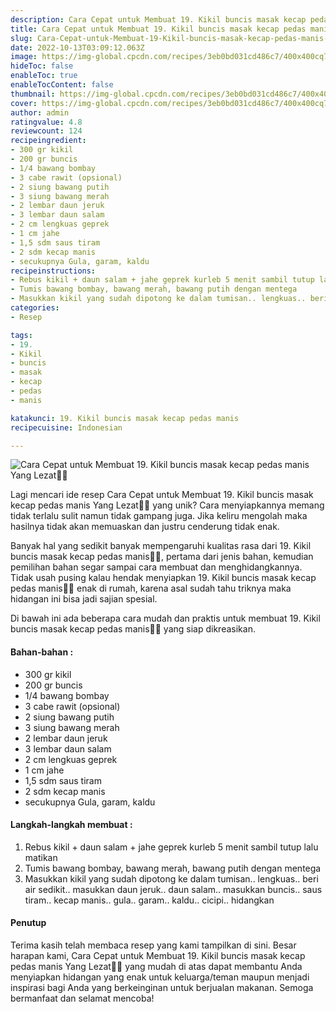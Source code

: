 ```yaml
---
description: Cara Cepat untuk Membuat 19. Kikil buncis masak kecap pedas manis Yang Lezat"
title: Cara Cepat untuk Membuat 19. Kikil buncis masak kecap pedas manis Yang Lezat
slug: Cara-Cepat-untuk-Membuat-19-Kikil-buncis-masak-kecap-pedas-manis-Yang-Lezat
date: 2022-10-13T03:09:12.063Z
image: https://img-global.cpcdn.com/recipes/3eb0bd031cd486c7/400x400cq70/photo.jpg
hideToc: false
enableToc: true
enableTocContent: false
thumbnail: https://img-global.cpcdn.com/recipes/3eb0bd031cd486c7/400x400cq70/photo.jpg
cover: https://img-global.cpcdn.com/recipes/3eb0bd031cd486c7/400x400cq70/photo.jpg
author: admin
ratingvalue: 4.8
reviewcount: 124
recipeingredient:
- 300 gr kikil
- 200 gr buncis
- 1/4 bawang bombay
- 3 cabe rawit (opsional)
- 2 siung bawang putih
- 3 siung bawang merah
- 2 lembar daun jeruk
- 3 lembar daun salam
- 2 cm lengkuas geprek
- 1 cm jahe
- 1,5 sdm saus tiram
- 2 sdm kecap manis
- secukupnya Gula, garam, kaldu
recipeinstructions:
- Rebus kikil + daun salam + jahe geprek kurleb 5 menit sambil tutup lalu matikan
- Tumis bawang bombay, bawang merah, bawang putih dengan mentega
- Masukkan kikil yang sudah dipotong ke dalam tumisan.. lengkuas.. beri air sedikit.. masukkan daun jeruk.. daun salam.. masukkan buncis.. saus tiram.. kecap manis.. gula.. garam.. kaldu.. cicipi.. hidangkan
categories:
- Resep

tags:
- 19.
- Kikil
- buncis
- masak
- kecap
- pedas
- manis

katakunci: 19. Kikil buncis masak kecap pedas manis
recipecuisine: Indonesian

---
```


![Cara Cepat untuk Membuat 19. Kikil buncis masak kecap pedas manis Yang Lezat👩‍🍳](https://img-global.cpcdn.com/recipes/3eb0bd031cd486c7/400x400cq70/photo.jpg)

Lagi mencari ide resep Cara Cepat untuk Membuat 19. Kikil buncis masak kecap pedas manis Yang Lezat👩‍🍳 yang unik? Cara menyiapkannya memang tidak terlalu sulit namun tidak gampang juga. Jika keliru mengolah maka hasilnya tidak akan memuaskan dan justru cenderung tidak enak.

Banyak hal yang sedikit banyak mempengaruhi kualitas rasa dari 19. Kikil buncis masak kecap pedas manis👩‍🍳, pertama dari jenis bahan, kemudian pemilihan bahan segar sampai cara membuat dan menghidangkannya. Tidak usah pusing kalau hendak menyiapkan 19. Kikil buncis masak kecap pedas manis👩‍🍳 enak di rumah, karena asal sudah tahu triknya maka hidangan ini bisa jadi sajian spesial.

Di bawah ini ada beberapa cara mudah dan praktis untuk membuat 19. Kikil buncis masak kecap pedas manis👩‍🍳 yang siap dikreasikan.

<!--inarticleads1-->

#### Bahan-bahan :

- 300 gr kikil
- 200 gr buncis
- 1/4 bawang bombay
- 3 cabe rawit (opsional)
- 2 siung bawang putih
- 3 siung bawang merah
- 2 lembar daun jeruk
- 3 lembar daun salam
- 2 cm lengkuas geprek
- 1 cm jahe
- 1,5 sdm saus tiram
- 2 sdm kecap manis
- secukupnya Gula, garam, kaldu

<!--inarticleads2-->

#### Langkah-langkah membuat :

1. Rebus kikil + daun salam + jahe geprek kurleb 5 menit sambil tutup lalu matikan
1. Tumis bawang bombay, bawang merah, bawang putih dengan mentega
1. Masukkan kikil yang sudah dipotong ke dalam tumisan.. lengkuas.. beri air sedikit.. masukkan daun jeruk.. daun salam.. masukkan buncis.. saus tiram.. kecap manis.. gula.. garam.. kaldu.. cicipi.. hidangkan

#### Penutup

Terima kasih telah membaca resep yang kami tampilkan di sini. Besar harapan kami, Cara Cepat untuk Membuat 19. Kikil buncis masak kecap pedas manis Yang Lezat👩‍🍳 yang mudah di atas dapat membantu Anda menyiapkan hidangan yang enak untuk keluarga/teman maupun menjadi inspirasi bagi Anda yang berkeinginan untuk berjualan makanan. Semoga bermanfaat dan selamat mencoba!